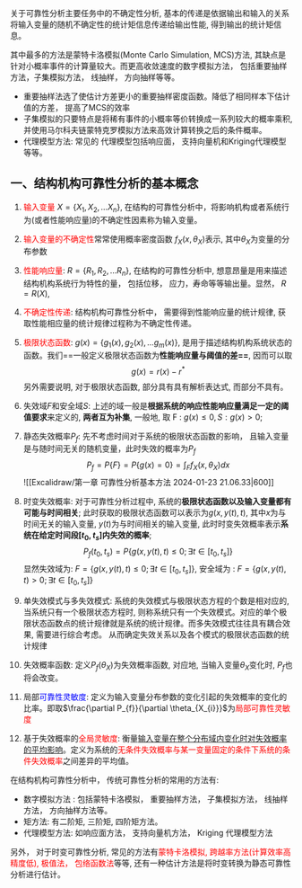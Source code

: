 关于可靠性分析主要任务中的不确定性分析, 基本的传递是依据输出和输入的关系将输入变量的随机不确定性的统计矩信息传递给输出性能, 得到输出的统计矩信息。 

其中最多的方法是蒙特卡洛模拟(Monte Carlo Simulation, MCS)方法, 其缺点是针对小概率事件的计算量较大。而更高收敛速度的数字模拟方法， 包括重要抽样方法，子集模拟方法， 线抽样， 方向抽样等等。  

- 重要抽样法选了使估计方差更小的重要抽样密度函数。降低了相同样本下估计值的方差， 提高了MCS的效率
- 子集模拟的只要特点是将稀有事件的小概率等价转换成一系列较大的概率乘积, 并使用马尔科夫链蒙特克罗模拟方法来高效计算转换之后的条件概率。
- 代理模型方法: 常见的 代理模型包括响应面， 支持向量机和Kriging代理模型等等。 

## 一、结构机构可靠性分析的基本概念
1. <mark style="background: transparent; color: red">输入变量</mark> $X = \left\{ X_1, X_2, \dots X_n \right\}$, 在结构的可靠性分析中，将影响机构或者系统行为(或者性能响应量)的不确定性因素称为输入变量。
2. <mark style="background: transparent; color: red">输入变量的不确定性</mark>常常使用概率密度函数 $f_{X}(x, \theta_{X})$表示, 其中$\theta_{X}$为变量的分布参数 
3. <mark style="background: transparent; color: red">性能响应量</mark>: $R = \left\{R_1, R_2, \dots R_n \right\}$, 在结构的可靠性分析中, 想意昂量是用来描述结构机构系统行为特性的量， 包括位移， 应力，寿命等等输出量。显然， $R = R(X)$, 
4. <mark style="background: transparent; color: red">不确定性传递</mark>: 结构机构可靠性分析中， 需要得到性能响应量的统计规律, 获取性能相应量的统计规律过程称为不确定性传递。
5. <mark style="background: transparent; color: red">极限状态函数</mark>: $g(x) = \left\{g_1(x), g_2(x),\dots g_m(x) \right\}$, 是用于描述结构机构系统状态的函数。我们==一般定义极限状态函数为**性能响应量与阈值的差==**, 因而可以取
$$g(x) = r(x) - r^{*}$$
另外需要说明, 对于极限状态函数, 部分具有具有解析表达式, 而部分不具有。
6. 失效域$F$和安全域$S$: 上述的域一般是**根据系统的响应性能响应量满足一定的阈值要求**来定义的, **两者互为补集**, 一般地, 取 F : $g(x) \leq  0,S: g(x) > 0$;
7. 静态失效概率$P_{f}$: 先不考虑时间对于系统的极限状态函数的影响， 且输入变量是与随时间无关的随机变量，此时失效的概率为$P_{f}$ 
$$P_{f} = P\left\{F \right\} = P\left\{ g(x) = 0 \right\}  = \int_{F} f_{X} (x, \theta_{X}) dx$$
![[Excalidraw/第一章 可靠性分析基本方法 2024-01-23 21.06.33|600]]
8. 时变失效概率: 对于可靠性分析过程中, 系统的**极限状态函数以及输入变量都有可能与时间相关**; 此时获取的极限状态函数可以表示为$g(x, y(t), t)$, 其中$x$为与时间无关的输入变量, $y(t)$为与时间相关的输入变量, 此时时变失效概率表示**系统在给定时间段$[t_0, t_s]$内失效的概率**;
$$P_{f} (t_{0}, t_{s}) = P\{ g(x, y(t), t) \leq  0; \exists t \in  [t_{0}, t_{s}]\}$$
显然失效域为: $F  = \{ g(x, y(t), t) \leq  0; \exists t \in  [t_{0}, t_{s}]\}$, 
安全域为 :        $F  = \{ g(x, y(t), t) >  0; \exists t \in  [t_{0}, t_{s}]\}$

9. 单失效模式与多失效模式: 系统的失效模式与极限状态方程的个数是相对应的,  当系统只有一个极限状态方程时, 则称系统只有一个失效模式。对应的单个极限状态函数点的统计规律就是系统的统计规律。而多失效模式往往具有耦合效果, 需要进行综合考虑。 从而确定失效关系以及各个模式的极限状态函数的统计规律
10. 失效概率函数: 定义$P_{f}(\theta_{X})$为失效概率函数, 对应地, 当输入变量$\theta_X$变化时, $P_f$也将会改变。
11. 局部<mark style="background: transparent; color: blue">可靠性灵敏度</mark>:  定义为输入变量分布参数的变化引起的失效概率的变化的比率。即取$\frac{\partial P_{f}}{\partial \theta_{X_{i}}}$为<mark style="background: transparent; color: red">局部可靠性灵敏度</mark> 
12. 基于失效概率的<mark style="background: transparent; color: red">全局灵敏度</mark>: 衡量<u>输入变量在整个分布域内变化时对失效概率的平均影响</u>。定义为系统的<mark style="background: transparent; color: red">无条件失效概率与某一变量固定的条件下系统的条件失效概率</mark>之间差异的平均值。

在结构机构可靠性分析中， 传统可靠性分析的常用的方法有: 
- 数字模拟方法 : 包括蒙特卡洛模拟， 重要抽样方法， 子集模拟方法， 线抽样方法， 方向抽样方法等。
- 矩方法: 有二阶矩,  三阶矩,  四阶矩方法。
- 代理模型方法: 如响应面方法， 支持向量机方法， Kriging 代理模型方法  

另外， 对于时变可靠性分析, 常见的方法有<mark style="background: transparent; color: red">蒙特卡洛模拟, 跨越率方法(计算效率高精度低), 极值法， 包络函数法</mark>等等, 还有一种估计方法是将时变转换为静态可靠性分析进行估计。

